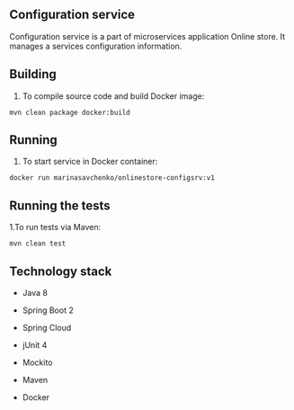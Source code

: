 ## **Configuration service**

Configuration service is a part of microservices application Online store. It manages a services configuration information.

## **Building**

1. To compile source code and build Docker image:
```
mvn clean package docker:build
```

## **Running**

1. To start service in Docker container:
```
docker run marinasavchenko/onlinestore-configsrv:v1
```

## **Running the tests**

1.To run tests via Maven:
```
mvn clean test
```

## **Technology stack**

* Java 8
* Spring Boot 2
* Spring Cloud

* jUnit 4
* Mockito

* Maven
* Docker